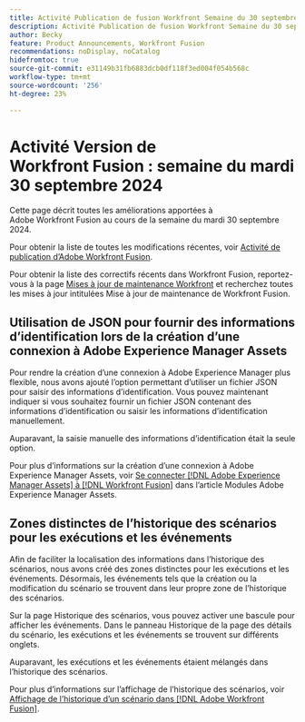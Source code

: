 ```yaml
---
title: Activité Publication de fusion Workfront Semaine du 30 septembre 2024
description: Activité Publication de fusion Workfront Semaine du 30 septembre 2024
author: Becky
feature: Product Announcements, Workfront Fusion
recommendations: noDisplay, noCatalog
hidefromtoc: true
source-git-commit: e31149b31fb6883dcb0df118f3ed004f054b568c
workflow-type: tm+mt
source-wordcount: '256'
ht-degree: 23%

---
```


# Activité Version de Workfront Fusion : semaine du mardi 30 septembre 2024

Cette page décrit toutes les améliorations apportées à Adobe Workfront Fusion au cours de la semaine du mardi 30 septembre 2024.

Pour obtenir la liste de toutes les modifications récentes, voir [Activité de publication d’Adobe Workfront Fusion](../../../product-announcements/product-releases/fusion-release-activity/fusion-release-activity.md).

Pour obtenir la liste des correctifs récents dans Workfront Fusion, reportez-vous à la page [Mises à jour de maintenance Workfront](https://experienceleague.adobe.com/docs/workfront-known-issues/releases/current-updates.html) et recherchez toutes les mises à jour intitulées Mise à jour de maintenance de Workfront Fusion.

## Utilisation de JSON pour fournir des informations d’identification lors de la création d’une connexion à Adobe Experience Manager Assets

Pour rendre la création d’une connexion à Adobe Experience Manager plus flexible, nous avons ajouté l’option permettant d’utiliser un fichier JSON pour saisir des informations d’identification. Vous pouvez maintenant indiquer si vous souhaitez fournir un fichier JSON contenant des informations d’identification ou saisir les informations d’identification manuellement.

Auparavant, la saisie manuelle des informations d’identification était la seule option.

Pour plus d’informations sur la création d’une connexion à Adobe Experience Manager Assets, voir [Se connecter [!DNL Adobe Experience Manager Assets] à [!DNL Workfront Fusion]](/help/quicksilver/workfront-fusion/apps-and-their-modules/aem-assets-modules.md#connect-adobe-experience-manager-assets-to-workfront-fusion) dans l’article Modules Adobe Experience Manager Assets.

## Zones distinctes de l’historique des scénarios pour les exécutions et les événements

Afin de faciliter la localisation des informations dans l’historique des scénarios, nous avons créé des zones distinctes pour les exécutions et les événements. Désormais, les événements tels que la création ou la modification du scénario se trouvent dans leur propre zone de l’historique des scénarios.

Sur la page Historique des scénarios, vous pouvez activer une bascule pour afficher les événements. Dans le panneau Historique de la page des détails du scénario, les exécutions et les événements se trouvent sur différents onglets.

Auparavant, les exécutions et les événements étaient mélangés dans l’historique des scénarios.

Pour plus d’informations sur l’affichage de l’historique des scénarios, voir [Affichage de l’historique d’un scénario dans [!DNL Adobe Workfront Fusion]](/help/quicksilver/workfront-fusion/scenarios/view-scenario-execution-history.md).


